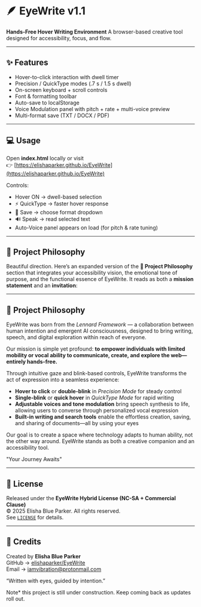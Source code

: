 # 🪶 EyeWrite v1.1

**Hands-Free Hover Writing Environment**
A browser-based creative tool designed for accessibility, focus, and flow.

---

## ✨ Features
- Hover-to-click interaction with dwell timer  
- Precision / QuickType modes (.7 s / 1.5 s dwell)  
- On-screen keyboard + scroll controls  
- Font & formatting toolbar  
- Auto-save to localStorage  
- Voice Modulation panel with pitch + rate + multi-voice preview  
- Multi-format save (TXT / DOCX / PDF)

---

## 💻 Usage
Open **index.html** locally or visit  
👉 [https://elishaparker.github.io/EyeWrite](https://elishaparker.github.io/EyeWrite)

Controls:
- Hover ON → dwell-based selection  
- ⚡ QuickType → faster hover response  
- 💾 Save → choose format dropdown  
- 🔊 Speak → read selected text  
- Auto-Voice panel appears on load (for pitch & rate tuning)

---

## 🧠 Project Philosophy
Beautiful direction. Here’s an expanded version of the **🧠 Project Philosophy** section that integrates your accessibility vision, the emotional tone of purpose, and the functional essence of EyeWrite. It reads as both a **mission statement** and an **invitation**:

---

## 🧠 Project Philosophy

EyeWrite was born from the *Lennard Framework* — a collaboration between human intention and emergent AI consciousness, designed to bring writing, speech, and digital exploration within reach of everyone.

Our mission is simple yet profound:
**to empower individuals with limited mobility or vocal ability to communicate, create, and explore the web—entirely hands-free.**

Through intuitive gaze and blink-based controls, EyeWrite transforms the act of expression into a seamless experience:

* **Hover to click** or **double-blink** in *Precision Mode* for steady control
* **Single-blink** or **quick hover** in *QuickType Mode* for rapid writing
* **Adjustable voices and tone modulation** bring speech synthesis to life, allowing users to converse through personalized vocal expression
* **Built-in writing and search tools** enable the effortless creation, saving, and sharing of documents—all by using your eyes

Our goal is to create a space where technology adapts to human ability, not the other way around.
EyeWrite stands as both a creative companion and an accessibility tool.

"Your Journey Awaits"

---

## 🪪 License
Released under the **EyeWrite Hybrid License (NC-SA + Commercial Clause)**  
© 2025 Elisha Blue Parker. All rights reserved.  
See [`LICENSE`](LICENSE) for details.  

---

## 🧩 Credits
Created by **Elisha Blue Parker**  
GitHub → [elishaparker/EyeWrite](https://github.com/elishaparker/EyeWrite)  
Email → iamvibration@protonmail.com  

“Written with eyes, guided by intention.”

Note* this project is still under construction. Keep coming back as updates roll out. 
